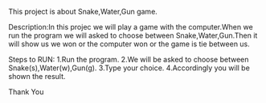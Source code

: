 This project is about Snake,Water,Gun game.

Description:In this projec we will play a game with the computer.When we run the program we 
            will asked to choose between Snake,Water,Gun.Then it will show us we won or the
            computer won or the game is tie between us.
        
Steps to RUN:
1.Run the program.
2.We will be asked to choose between Snake(s),Water(w),Gun(g).
3.Type your choice.
4.Accordingly you will be shown the result.

Thank You

